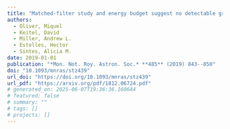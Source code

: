 ```yaml
---
title: "Matched-filter study and energy budget suggest no detectable gravitational-wave 'extended emission' from GW170817"
authors:
  - Oliver, Miquel
  - Keitel, David
  - Miller, Andrew L.
  - Estelles, Hector
  - Sintes, Alicia M.
date: 2019-01-01
publication: "*Mon. Not. Roy. Astron. Soc.* **485** (2019) 843--850"
doi: "10.1093/mnras/stz439"
url_doi: "https://doi.org/10.1093/mnras/stz439"
url_pdf: "https://arxiv.org/pdf/1812.06724.pdf"
# generated_on: 2025-06-07T19:36:36.160644
# featured: false
# summary: ""
# tags: []
# projects: []
---
```

